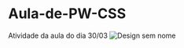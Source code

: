# Aula-de-PW-CSS
Atividade da aula do dia 30/03
![Design sem nome](https://user-images.githubusercontent.com/121972347/229120244-a7471153-ade2-45a2-8f27-ed3728516c36.gif)
